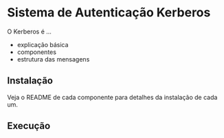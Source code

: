 # Sistema de Autenticação Kerberos

O Kerberos é ...
- explicação básica
- componentes
- estrutura das mensagens

## Instalação

Veja o README de cada componente para detalhes da instalação de cada um.

## Execução


